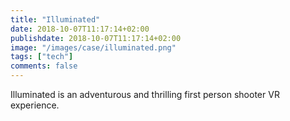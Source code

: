 ```yaml
---
title: "Illuminated"
date: 2018-10-07T11:17:14+02:00
publishdate: 2018-10-07T11:17:14+02:00
image: "/images/case/illuminated.png"
tags: ["tech"]
comments: false
---
```


Illuminated is an adventurous and thrilling first person shooter VR experience.